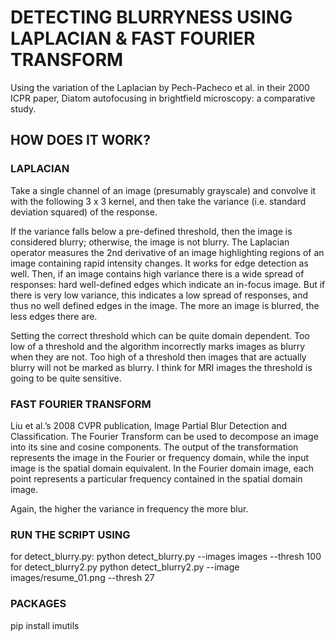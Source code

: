 # DETECTING BLURRYNESS USING LAPLACIAN & FAST FOURIER TRANSFORM

Using the variation of the Laplacian by Pech-Pacheco et al. in their 2000 ICPR paper, Diatom autofocusing in brightfield microscopy: a comparative study.

## HOW DOES IT WORK?

### LAPLACIAN
Take a single channel of an image (presumably grayscale) and convolve it with the following 3 x 3 kernel, and then take the variance (i.e. standard deviation squared) of the response.

If the variance falls below a pre-defined threshold, then the image is considered blurry; otherwise, the image is not blurry. 
The Laplacian operator measures the 2nd derivative of an image highlighting regions of an image containing rapid intensity changes. It works for edge detection as well. Then, if an image contains high variance there is a wide spread of responses: hard well-defined edges which indicate an in-focus image. But if there is very low variance, this indicates a low spread of responses, and thus no well defined edges in the image. The more an image is blurred, the less edges there are.

Setting the correct threshold which can be quite domain dependent. Too low of a threshold and the algorithm incorrectly marks images as blurry when they are not. Too high of a threshold then images that are actually blurry will not be marked as blurry. I think for MRI images the threshold is going to be quite sensitive.

### FAST FOURIER TRANSFORM
Liu et al.’s 2008 CVPR publication, Image Partial Blur Detection and Classification.
The Fourier Transform can be used to decompose an image into its sine and cosine components. The output of the transformation represents the image in the Fourier or frequency domain, while the input image is the spatial domain equivalent. In the Fourier domain image, each point represents a particular frequency contained in the spatial domain image. 

Again, the higher the variance in frequency the more blur. 

### RUN THE SCRIPT USING

 for detect_blurry.py:
    python detect_blurry.py --images images --thresh 100
 for detect_blurry2.py
    python detect_blurry2.py --image images/resume_01.png --thresh 27
    

### PACKAGES
pip install imutils
